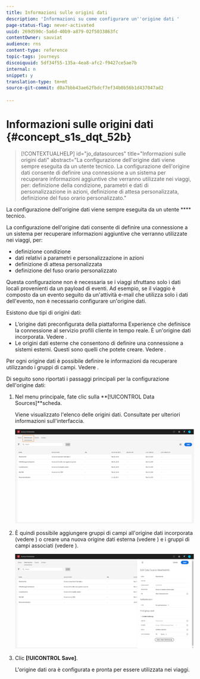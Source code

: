 ```yaml
---
title: Informazioni sulle origini dati
description: 'Informazioni su come configurare un''origine dati '
page-status-flag: never-activated
uuid: 269d590c-5a6d-40b9-a879-02f5033863fc
contentOwner: sauviat
audience: rns
content-type: reference
topic-tags: journeys
discoiquuid: 5df34f55-135a-4ea8-afc2-f9427ce5ae7b
internal: n
snippet: y
translation-type: tm+mt
source-git-commit: d0a7bbb43ae62fbdcf7ef34b0b56b1d437047ad2

---
```



# Informazioni sulle origini dati {#concept_s1s_dqt_52b}

>[!CONTEXTUALHELP]
>id=&quot;jo_datasources&quot;
>title=&quot;Informazioni sulle origini dati&quot;
>abstract=&quot;La configurazione dell&#39;origine dati viene sempre eseguita da un utente tecnico. La configurazione dell&#39;origine dati consente di definire una connessione a un sistema per recuperare informazioni aggiuntive che verranno utilizzate nei viaggi, per: definizione della condizione, parametri e dati di personalizzazione in azioni, definizione di attesa personalizzata, definizione del fuso orario personalizzato.&quot;

La configurazione dell&#39;origine dati viene sempre eseguita da un utente **** tecnico.

La configurazione dell&#39;origine dati consente di definire una connessione a un sistema per recuperare informazioni aggiuntive che verranno utilizzate nei viaggi, per:

* definizione condizione
* dati relativi a parametri e personalizzazione in azioni
* definizione di attesa personalizzata
* definizione del fuso orario personalizzato

Questa configurazione non è necessaria se i viaggi sfruttano solo i dati locali provenienti da un payload di eventi. Ad esempio, se il viaggio è composto da un evento seguito da un&#39;attività e-mail che utilizza solo i dati dell&#39;evento, non è necessario configurare un&#39;origine dati.

Esistono due tipi di origini dati:

* L’origine dati preconfigurata della piattaforma Experience che definisce la connessione al servizio profili cliente in tempo reale. È un&#39;origine dati incorporata. Vedere [](../datasource/adobe-experience-platform-data-source.md).
* Le origini dati esterne che consentono di definire una connessione a sistemi esterni. Questi sono quelli che potete creare. Vedere [](../datasource/external-data-sources.md).

Per ogni origine dati è possibile definire le informazioni da recuperare utilizzando i gruppi di campi. Vedere [](../datasource/field-groups.md).

Di seguito sono riportati i passaggi principali per la configurazione dell&#39;origine dati:

1. Nel menu principale, fate clic sulla **[!UICONTROL Data Sources]**scheda.

   Viene visualizzato l&#39;elenco delle origini dati. Consultate [](../about/user-interface.md) per ulteriori informazioni sull&#39;interfaccia.

   ![](../assets/journey18.png)

1. È quindi possibile aggiungere gruppi di campi all&#39;origine dati incorporata (vedere [](../datasource/adobe-experience-platform-data-source.md)) o creare una nuova origine dati esterna (vedere [](../datasource/external-data-sources.md)) e i gruppi di campi associati (vedere [](../datasource/field-groups.md)).

   ![](../assets/journey23.png)

1. Clic **[!UICONTROL Save]**.

   L&#39;origine dati ora è configurata e pronta per essere utilizzata nei viaggi.

